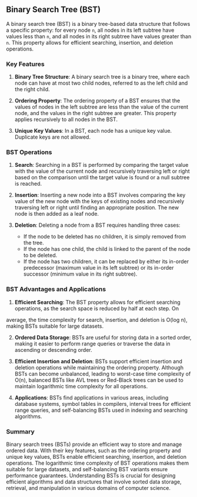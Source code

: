 ## Binary Search Tree (BST)

A binary search tree (BST) is a binary tree-based data structure that follows a specific property: for every node `n`, all nodes in its left subtree have values less than `n`, and all nodes in its right subtree have values greater than `n`. This property allows for efficient searching, insertion, and deletion operations.

### Key Features

1. **Binary Tree Structure**: A binary search tree is a binary tree, where each node can have at most two child nodes, referred to as the left child and the right child.

2. **Ordering Property**: The ordering property of a BST ensures that the values of nodes in the left subtree are less than the value of the current node, and the values in the right subtree are greater. This property applies recursively to all nodes in the BST.

3. **Unique Key Values**: In a BST, each node has a unique key value. Duplicate keys are not allowed.

### BST Operations

1. **Search**: Searching in a BST is performed by comparing the target value with the value of the current node and recursively traversing left or right based on the comparison until the target value is found or a null subtree is reached.

2. **Insertion**: Inserting a new node into a BST involves comparing the key value of the new node with the keys of existing nodes and recursively traversing left or right until finding an appropriate position. The new node is then added as a leaf node.

3. **Deletion**: Deleting a node from a BST requires handling three cases:
   - If the node to be deleted has no children, it is simply removed from the tree.
   - If the node has one child, the child is linked to the parent of the node to be deleted.
   - If the node has two children, it can be replaced by either its in-order predecessor (maximum value in its left subtree) or its in-order successor (minimum value in its right subtree).

### BST Advantages and Applications

1. **Efficient Searching**: The BST property allows for efficient searching operations, as the search space is reduced by half at each step. On

average, the time complexity for search, insertion, and deletion is O(log n), making BSTs suitable for large datasets.

2. **Ordered Data Storage**: BSTs are useful for storing data in a sorted order, making it easier to perform range queries or traverse the data in ascending or descending order.

3. **Efficient Insertion and Deletion**: BSTs support efficient insertion and deletion operations while maintaining the ordering property. Although BSTs can become unbalanced, leading to worst-case time complexity of O(n), balanced BSTs like AVL trees or Red-Black trees can be used to maintain logarithmic time complexity for all operations.

4. **Applications**: BSTs find applications in various areas, including database systems, symbol tables in compilers, interval trees for efficient range queries, and self-balancing BSTs used in indexing and searching algorithms.

### Summary

Binary search trees (BSTs) provide an efficient way to store and manage ordered data. With their key features, such as the ordering property and unique key values, BSTs enable efficient searching, insertion, and deletion operations. The logarithmic time complexity of BST operations makes them suitable for large datasets, and self-balancing BST variants ensure performance guarantees. Understanding BSTs is crucial for designing efficient algorithms and data structures that involve sorted data storage, retrieval, and manipulation in various domains of computer science.
